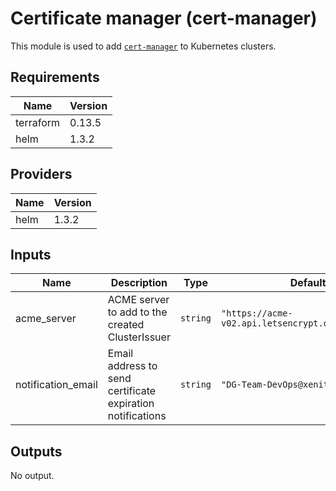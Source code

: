 # Certificate manager (cert-manager)

This module is used to add [`cert-manager`](https://github.com/jetstack/cert-manager) to Kubernetes clusters.

## Requirements

| Name | Version |
|------|---------|
| terraform | 0.13.5 |
| helm | 1.3.2 |

## Providers

| Name | Version |
|------|---------|
| helm | 1.3.2 |

## Inputs

| Name | Description | Type | Default | Required |
|------|-------------|------|---------|:--------:|
| acme\_server | ACME server to add to the created ClusterIssuer | `string` | `"https://acme-v02.api.letsencrypt.org/directory"` | no |
| notification\_email | Email address to send certificate expiration notifications | `string` | `"DG-Team-DevOps@xenit.se"` | no |

## Outputs

No output.

